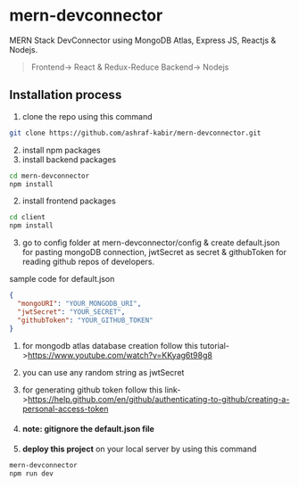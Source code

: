 # mern-devconnector

MERN Stack DevConnector using MongoDB Atlas, Express JS, Reactjs & Nodejs.

> Frontend-> React & Redux-Reduce
> Backend-> Nodejs

## Installation process
1. clone the repo using this command
  ```bash
  git clone https://github.com/ashraf-kabir/mern-devconnector.git
  ```
2. install npm packages
  1. install backend packages
  ```bash
  cd mern-devconnector
  npm install
  ```
  2. install frontend packages
  ```bash
  cd client
  npm install
  ```
3. go to config folder at mern-devconnector/config & create default.json for pasting mongoDB connection, jwtSecret as secret & githubToken for reading github repos of developers.

  sample code for default.json
  ```json
  {
    "mongoURI": "YOUR_MONGODB_URI",
    "jwtSecret": "YOUR_SECRET",
    "githubToken": "YOUR_GITHUB_TOKEN"
  }
  ```
  1. for mongodb atlas database creation follow this tutorial->https://www.youtube.com/watch?v=KKyag6t98g8
  2. you can use any random string as jwtSecret
  3. for generating github token follow this link->https://help.github.com/en/github/authenticating-to-github/creating-a-personal-access-token
  4. #### note: gitignore the default.json file

4. <b>deploy this project</b> on your local server by using this command
  ```bash
  mern-devconnector
  npm run dev
  ```